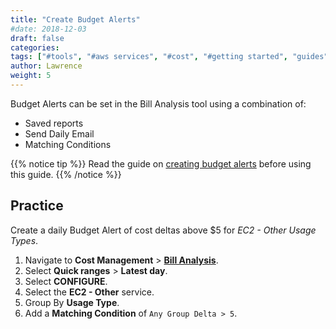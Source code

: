 ```yaml
---
title: "Create Budget Alerts"
#date: 2018-12-03
draft: false
categories:
tags: ["#tools", "#aws services", "#cost", "#getting started", "guides"]
author: Lawrence
weight: 5
---
```


Budget Alerts can be set in the Bill Analysis tool using a combination of:

- Saved reports
- Send Daily Email
- Matching Conditions

{{% notice tip %}}
Read the guide on [creating budget alerts](/billing-analysis/ba-guides/how-to-create-monthly-cost-reports) before using this guide.
{{% /notice %}}


## Practice

Create a daily Budget Alert of cost deltas above $5 for _EC2 - Other Usage Types_.

1. Navigate to **Cost Management** > [**Bill Analysis**](https://app.metricly.com/#/reports/awscostall/latest).
2. Select **Quick ranges** > **Latest day**.
3. Select **CONFIGURE**.
4. Select the **EC2 - Other** service.
5. Group By **Usage Type**.
6. Add a **Matching Condition** of `Any Group Delta > 5`.
